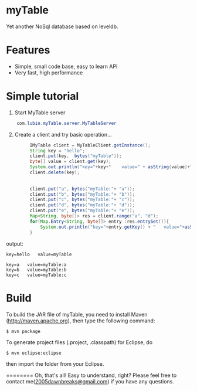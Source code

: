 myTable
========

Yet another NoSql database based on leveldb.


Features
========

  * Simple, small code base, easy to learn API
  * Very fast, high performance

  
Simple tutorial
========
1. Start MyTable server 
```java
	com.lubin.myTable.server.MyTableServer
```

2. Create a client and try basic operation...
```java
		 IMyTable client = MyTableClient.getInstance();
		 String key = "hello";
		 client.put(key,  bytes("myTable"));
		 byte[] value = client.get(key);
		 System.out.println("key="+key+"	value=" + asString(value)+"\n");
		 client.delete(key);
		 
		 
		 client.put("a", bytes("myTable:"+ "a"));
		 client.put("b", bytes("myTable:"+ "b"));
		 client.put("c", bytes("myTable:"+ "c"));
		 client.put("d", bytes("myTable:"+ "d"));
		 client.put("e", bytes("myTable:"+ "e"));
		 Map<String, byte[]> res = client.range("a", "d");
		 for(Map.Entry<String, byte[]> entry :res.entrySet()){
			 System.out.println("key="+entry.getKey() + "	value="+asString(entry.getValue()));
		 }
```
output:
```
key=hello	value=myTable

key=a	value=myTable:a
key=b	value=myTable:b
key=c	value=myTable:c
```

Build
========

To build the JAR file of myTable, you need to install Maven (http://maven.apache.org), then type the following command:

    $ mvn package

To generate project files (.project, .classpath) for Eclipse, do

    $ mvn eclipse:eclipse

then import the folder from your Eclipse.


========
Oh, that's all! Easy to understand, right? Please feel free to contact me(2005dawnbreaks@gmail.com) if you have any questions.
